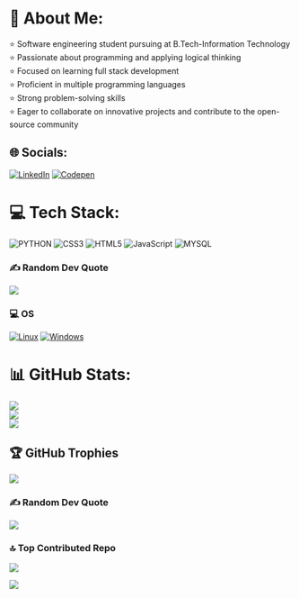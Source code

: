 # 💫 About Me:
⭐ Software engineering student pursuing at B.Tech-Information Technology<br>⭐ Passionate about programming and applying logical thinking<br>⭐ Focused on learning full stack development<br>⭐ Proficient in multiple programming languages<br>⭐ Strong problem-solving skills<br>⭐ Eager to collaborate on innovative projects and contribute to the open-source community


## 🌐 Socials:
[![LinkedIn](https://img.shields.io/badge/LinkedIn-%230077B5.svg?logo=linkedin&logoColor=white)](https://linkedin.com/in/https://www.linkedin.com/in/vignesh-c-136bb9219/)  [![Codepen](https://img.shields.io/badge/Codepen-000000?style=for-the-badge&logo=codepen&logoColor=white)](https://codepen.io/vignesh-058-it) 
# 💻 Tech Stack:
![PYTHON](https://img.shields.io/badge/PYTHON-%2300599C.svg?style=for-the-badge&logo=PYTHON&logoColor=white)
![CSS3](https://img.shields.io/badge/css3-%231572B6.svg?style=for-the-badge&logo=css3&logoColor=white) ![HTML5](https://img.shields.io/badge/html5-%23E34F26.svg?style=for-the-badge&logo=html5&logoColor=white)  ![JavaScript](https://img.shields.io/badge/javascript-%23323330.svg?style=for-the-badge&logo=javascript&logoColor=%23F7DF1E)
 ![MYSQL](https://img.shields.io/badge/MYSQL-%2300599C.svg?style=for-the-badge&logo=MYSQL&logoColor=white) 
### ✍️ Random Dev Quote
![](https://quotes-github-readme.vercel.app/api?type=horizontal&theme=tokyonight)
### 💻 OS
[![Linux](https://img.shields.io/badge/linux-black?style=for-the-badge&logo=Linux)](https://github.com/wervlad)
[![Windows](https://img.shields.io/badge/Windows-black?style=for-the-badge&logo=Windows)](https://github.com/wervlad)

# 📊 GitHub Stats:
![](https://github-readme-stats.vercel.app/api?username=KashifKhn&theme=dark&hide_border=false&include_all_commits=true&count_private=false)<br/>
![](https://github-readme-streak-stats.herokuapp.com/?user=KashifKhn&theme=dark&hide_border=false)<br/>
![](https://github-readme-stats.vercel.app/api/top-langs/?username=KashifKhn&theme=dark&hide_border=false&include_all_commits=true&count_private=false&layout=compact)

## 🏆 GitHub Trophies
![](https://github-profile-trophy.vercel.app/?username=KashifKhn&theme=radical&no-frame=false&no-bg=true&margin-w=4)

### ✍️ Random Dev Quote
![](https://quotes-github-readme.vercel.app/api?type=horizontal&theme=tokyonight)

### 🔝 Top Contributed Repo
![](https://github-contributor-stats.vercel.app/api?username=KashifKhn&limit=5&theme=dark&combine_all_yearly_contributions=true)

[![](https://visitcount.itsvg.in/api?id=KashifKhn&icon=5&color=11)](https://visitcount.itsvg.in)
